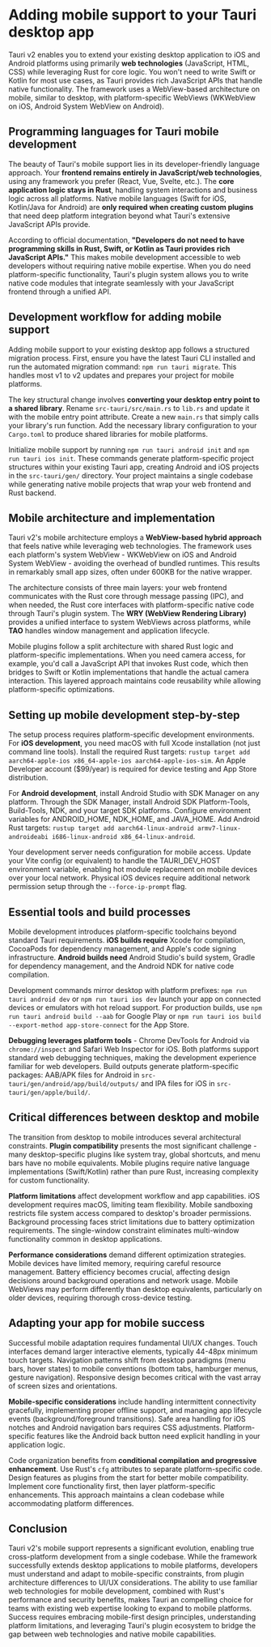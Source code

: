 # Adding mobile support to your Tauri desktop app

Tauri v2 enables you to extend your existing desktop application to iOS and Android platforms using primarily **web technologies** (JavaScript, HTML, CSS) while leveraging Rust for core logic. You won't need to write Swift or Kotlin for most use cases, as Tauri provides rich JavaScript APIs that handle native functionality. The framework uses a WebView-based architecture on mobile, similar to desktop, with platform-specific WebViews (WKWebView on iOS, Android System WebView on Android).

## Programming languages for Tauri mobile development

The beauty of Tauri's mobile support lies in its developer-friendly language approach. Your **frontend remains entirely in JavaScript/web technologies**, using any framework you prefer (React, Vue, Svelte, etc.). The **core application logic stays in Rust**, handling system interactions and business logic across all platforms. Native mobile languages (Swift for iOS, Kotlin/Java for Android) are **only required when creating custom plugins** that need deep platform integration beyond what Tauri's extensive JavaScript APIs provide.

According to official documentation, **"Developers do not need to have programming skills in Rust, Swift, or Kotlin as Tauri provides rich JavaScript APIs."** This makes mobile development accessible to web developers without requiring native mobile expertise. When you do need platform-specific functionality, Tauri's plugin system allows you to write native code modules that integrate seamlessly with your JavaScript frontend through a unified API.

## Development workflow for adding mobile support

Adding mobile support to your existing desktop app follows a structured migration process. First, ensure you have the latest Tauri CLI installed and run the automated migration command: `npm run tauri migrate`. This handles most v1 to v2 updates and prepares your project for mobile platforms.

The key structural change involves **converting your desktop entry point to a shared library**. Rename `src-tauri/src/main.rs` to `lib.rs` and update it with the mobile entry point attribute. Create a new `main.rs` that simply calls your library's run function. Add the necessary library configuration to your `Cargo.toml` to produce shared libraries for mobile platforms.

Initialize mobile support by running `npm run tauri android init` and `npm run tauri ios init`. These commands generate platform-specific project structures within your existing Tauri app, creating Android and iOS projects in the `src-tauri/gen/` directory. Your project maintains a single codebase while generating native mobile projects that wrap your web frontend and Rust backend.

## Mobile architecture and implementation

Tauri v2's mobile architecture employs a **WebView-based hybrid approach** that feels native while leveraging web technologies. The framework uses each platform's system WebView - WKWebView on iOS and Android System WebView - avoiding the overhead of bundled runtimes. This results in remarkably small app sizes, often under 600KB for the native wrapper.

The architecture consists of three main layers: your web frontend communicates with the Rust core through message passing (IPC), and when needed, the Rust core interfaces with platform-specific native code through Tauri's plugin system. The **WRY (WebView Rendering Library)** provides a unified interface to system WebViews across platforms, while **TAO** handles window management and application lifecycle.

Mobile plugins follow a split architecture with shared Rust logic and platform-specific implementations. When you need camera access, for example, you'd call a JavaScript API that invokes Rust code, which then bridges to Swift or Kotlin implementations that handle the actual camera interaction. This layered approach maintains code reusability while allowing platform-specific optimizations.

## Setting up mobile development step-by-step

The setup process requires platform-specific development environments. For **iOS development**, you need macOS with full Xcode installation (not just command line tools). Install the required Rust targets: `rustup target add aarch64-apple-ios x86_64-apple-ios aarch64-apple-ios-sim`. An Apple Developer account ($99/year) is required for device testing and App Store distribution.

For **Android development**, install Android Studio with SDK Manager on any platform. Through the SDK Manager, install Android SDK Platform-Tools, Build-Tools, NDK, and your target SDK platforms. Configure environment variables for ANDROID_HOME, NDK_HOME, and JAVA_HOME. Add Android Rust targets: `rustup target add aarch64-linux-android armv7-linux-androideabi i686-linux-android x86_64-linux-android`.

Your development server needs configuration for mobile access. Update your Vite config (or equivalent) to handle the TAURI_DEV_HOST environment variable, enabling hot module replacement on mobile devices over your local network. Physical iOS devices require additional network permission setup through the `--force-ip-prompt` flag.

## Essential tools and build processes

Mobile development introduces platform-specific toolchains beyond standard Tauri requirements. **iOS builds require** Xcode for compilation, CocoaPods for dependency management, and Apple's code signing infrastructure. **Android builds need** Android Studio's build system, Gradle for dependency management, and the Android NDK for native code compilation.

Development commands mirror desktop with platform prefixes: `npm run tauri android dev` or `npm run tauri ios dev` launch your app on connected devices or emulators with hot reload support. For production builds, use `npm run tauri android build --aab` for Google Play or `npm run tauri ios build --export-method app-store-connect` for the App Store.

**Debugging leverages platform tools** - Chrome DevTools for Android via `chrome://inspect` and Safari Web Inspector for iOS. Both platforms support standard web debugging techniques, making the development experience familiar for web developers. Build outputs generate platform-specific packages: AAB/APK files for Android in `src-tauri/gen/android/app/build/outputs/` and IPA files for iOS in `src-tauri/gen/apple/build/`.

## Critical differences between desktop and mobile

The transition from desktop to mobile introduces several architectural constraints. **Plugin compatibility** presents the most significant challenge - many desktop-specific plugins like system tray, global shortcuts, and menu bars have no mobile equivalents. Mobile plugins require native language implementations (Swift/Kotlin) rather than pure Rust, increasing complexity for custom functionality.

**Platform limitations** affect development workflow and app capabilities. iOS development requires macOS, limiting team flexibility. Mobile sandboxing restricts file system access compared to desktop's broader permissions. Background processing faces strict limitations due to battery optimization requirements. The single-window constraint eliminates multi-window functionality common in desktop applications.

**Performance considerations** demand different optimization strategies. Mobile devices have limited memory, requiring careful resource management. Battery efficiency becomes crucial, affecting design decisions around background operations and network usage. Mobile WebViews may perform differently than desktop equivalents, particularly on older devices, requiring thorough cross-device testing.

## Adapting your app for mobile success

Successful mobile adaptation requires fundamental UI/UX changes. Touch interfaces demand larger interactive elements, typically 44-48px minimum touch targets. Navigation patterns shift from desktop paradigms (menu bars, hover states) to mobile conventions (bottom tabs, hamburger menus, gesture navigation). Responsive design becomes critical with the vast array of screen sizes and orientations.

**Mobile-specific considerations** include handling intermittent connectivity gracefully, implementing proper offline support, and managing app lifecycle events (background/foreground transitions). Safe area handling for iOS notches and Android navigation bars requires CSS adjustments. Platform-specific features like the Android back button need explicit handling in your application logic.

Code organization benefits from **conditional compilation and progressive enhancement**. Use Rust's `cfg` attributes to separate platform-specific code. Design features as plugins from the start for better mobile compatibility. Implement core functionality first, then layer platform-specific enhancements. This approach maintains a clean codebase while accommodating platform differences.

## Conclusion

Tauri v2's mobile support represents a significant evolution, enabling true cross-platform development from a single codebase. While the framework successfully extends desktop applications to mobile platforms, developers must understand and adapt to mobile-specific constraints, from plugin architecture differences to UI/UX considerations. The ability to use familiar web technologies for mobile development, combined with Rust's performance and security benefits, makes Tauri an compelling choice for teams with existing web expertise looking to expand to mobile platforms. Success requires embracing mobile-first design principles, understanding platform limitations, and leveraging Tauri's plugin ecosystem to bridge the gap between web technologies and native mobile capabilities.
